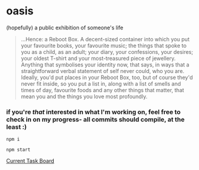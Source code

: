 # oasis
(hopefully) a public exhibition of someone's life

>...Hence: a Reboot Box. A decent-sized container into which you put your favourite books, your favourite music; the things that spoke to you as a child, as an adult; your diary, your confessions, your desires; your oldest T-shirt and your most-treasured piece of jewellery. Anything that symbolises your identity now, that says, in ways that a straightforward verbal statement of self never could, who you are. Ideally, you'd put places in your Reboot Box, too, but of course they'd never fit inside, so you put a list in, along with a list of smells and times of day, favourite foods and any other things that matter, that mean you and the things you love most profoundly.


### if you're *that* interested in what I'm working on, feel free to check in on my progress- all commits should compile, at the least :)

`npm i`

`npm start`

[Current Task Board](https://trello.com/b/rO6KTwpg/oasis-mk2)
